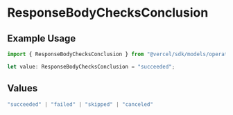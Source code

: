 # ResponseBodyChecksConclusion

## Example Usage

```typescript
import { ResponseBodyChecksConclusion } from "@vercel/sdk/models/operations/getdeployment.js";

let value: ResponseBodyChecksConclusion = "succeeded";
```

## Values

```typescript
"succeeded" | "failed" | "skipped" | "canceled"
```